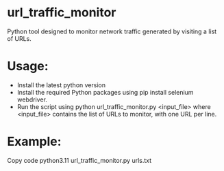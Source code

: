 # url_traffic_monitor
Python tool designed to monitor network traffic generated by visiting a list of URLs.


# Usage:

- Install the latest python version
- Install the required Python packages using pip install selenium webdriver.
- Run the script using python url_traffic_monitor.py <input_file> where <input_file> contains the list of URLs to monitor, with one URL per line.

# Example:

Copy code
python3.11 url_traffic_monitor.py urls.txt
